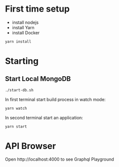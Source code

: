 # First time setup

* install nodejs
* install Yarn
* install Docker

```bash
yarn install
```

# Starting

## Start Local MongoDB

```bash
./start-db.sh
```

In first terminal start build process in watch mode:

```bash
yarn watch
```

In second terminal start an application:

```bash
yarn start
```

# API Browser

Open http://localhost:4000 to see Graphql Playground

